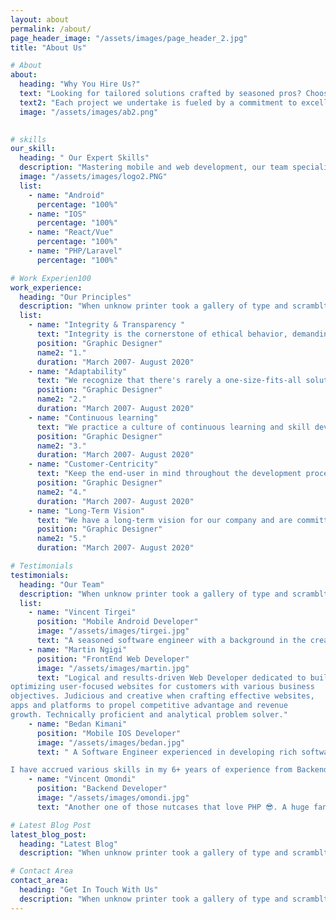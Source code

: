 ```yaml
---
layout: about
permalink: /about/
page_header_image: "/assets/images/page_header_2.jpg"
title: "About Us"

# About
about:
  heading: "Why You Hire Us?"
  text: "Looking for tailored solutions crafted by seasoned pros? Choose us and benefit from a partnership where innovation, expertise, and personalized attention converge to create your ideal website. We're not just developers; we're problem solvers dedicated to your success."
  text2: "Each project we undertake is fueled by a commitment to excellence and driven by a desire to innovate. With our lean, expert-driven team, you'll see efficiency in execution and creativity in every solution, ensuring that your website not only meets but exceeds your expectations. Trust us to deliver a product that sets you apart in the digital landscape, enhancing both user engagement and your brand's online presence."
  image: "/assets/images/ab2.png"
 

# skills
our_skill:
  heading: " Our Expert Skills"
  description: "Mastering mobile and web development, our team specializes in Android, iOS, React, Vue, and robust PHP/Laravel solutions. Count on us for high-performance, scalable, and secure digital experiences."
  image: "/assets/images/logo2.PNG"
  list:
    - name: "Android"
      percentage: "100%"
    - name: "IOS"
      percentage: "100%"
    - name: "React/Vue"
      percentage: "100%"
    - name: "PHP/Laravel"
      percentage: "100%"

# Work Experien100
work_experience:
  heading: "Our Principles"
  description: "When unknow printer took a gallery of type and scramblted it to make a type specimen book"
  list:
    - name: "Integrity & Transparency "
      text: "Integrity is the cornerstone of ethical behavior, demanding honesty, consistency, and accountability, while transparency promotes open communication, honesty, and visibility into decision-making processes, fostering trust and collaboration within the organization."
      position: "Graphic Designer"
      name2: "1."
      duration: "March 2007- August 2020"
    - name: "Adaptability"
      text: "We recognize that there's rarely a one-size-fits-all solution in software development. Teams should be flexible in their approach, willing to pivot strategies, technologies, and methodologies based on evolving project needs"
      position: "Graphic Designer"
      name2: "2."
      duration: "March 2007- August 2020"
    - name: "Continuous learning"
      text: "We practice a culture of continuous learning and skill development. In a field where new technologies emerge frequently, adaptability relies on the ability of team members to quickly acquire new knowledge and apply it effectively"
      position: "Graphic Designer"
      name2: "3."
      duration: "March 2007- August 2020"
    - name: "Customer-Centricity"
      text: "Keep the end-user in mind throughout the development process. Being responsive to customer feedback and evolving user needs, ensuring that the final product meets or exceeds expectations."
      position: "Graphic Designer"
      name2: "4."
      duration: "March 2007- August 2020"
    - name: "Long-Term Vision"
      text: "We have a long-term vision for our company and are committed to building lasting relationships with our clients, partners, and employees. Our decisions are guided by our vision for a sustainable and successful future."
      position: "Graphic Designer"
      name2: "5."
      duration: "March 2007- August 2020"

# Testimonials
testimonials:
  heading: "Our Team"
  description: "When unknow printer took a gallery of type and scramblted it to make a type specimen book"
  list:
    - name: "Vincent Tirgei"
      position: "Mobile Android Developer"
      image: "/assets/images/tirgei.jpg"
      text: "A seasoned software engineer with a background in the creation and execution of innovative solutions to modern everyday problems. I have hands-on experience in all aspects of the software development lifecycle and end-to-end project development, from conceptualization all through to development, testing and deployment. "
    - name: "Martin Ngigi"
      position: "FrontEnd Web Developer"
      image: "/assets/images/martin.jpg"
      text: "Logical and results-driven Web Developer dedicated to building and
optimizing user-focused websites for customers with various business
objectives. Judicious and creative when crafting effective websites,
apps and platforms to propel competitive advantage and revenue
growth. Technically proficient and analytical problem solver."
    - name: "Bedan Kimani"
      position: "Mobile IOS Developer"
      image: "/assets/images/bedan.jpg"
      text: " A Software Engineer experienced in developing rich software solutions with a focus on efficiency, usability and scalability

I have accrued various skills in my 6+ years of experience from Backend development in PHP, Python and Node, Mobile development (Android and iOS) to Leadership skills, leading various teams in developing products that have been used in various places around the world"
    - name: "Vincent Omondi"
      position: "Backend Developer"
      image: "/assets/images/omondi.jpg"
      text: "Another one of those nutcases that love PHP 😎. A huge fan of Laravel and has used it for almost 7 years now."

# Latest Blog Post
latest_blog_post:
  heading: "Latest Blog"
  description: "When unknow printer took a gallery of type and scramblted it to make a type specimen book"

# Contact Area
contact_area:
  heading: "Get In Touch With Us"
  description: "When unknow printer took a gallery of type and scramblted it to make a type specimen book"
---
```

